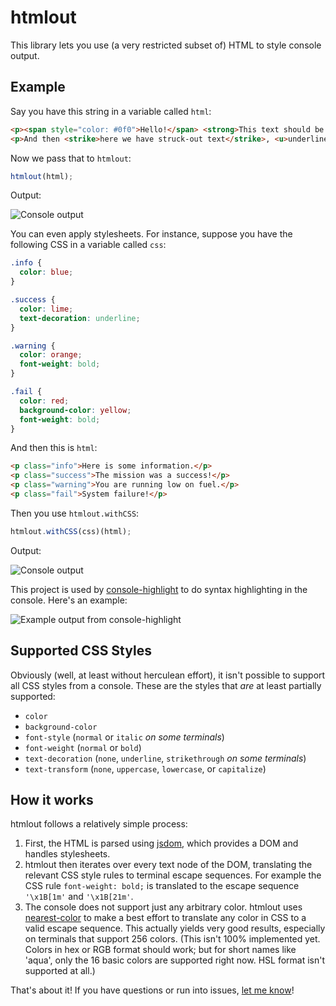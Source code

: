 # htmlout

This library lets you use (a very restricted subset of) HTML to style console output.

## Example

Say you have this string in a variable called `html`:

```html
<p><span style="color: #0f0">Hello!</span> <strong>This text should be bold.</strong></p>
<p>And then <strike>here we have struck-out text</strike>, <u>underlined text</u>, etc.</p>
```

Now we pass that to `htmlout`:

```javascript
htmlout(html);
```

Output:

![Console output](http://i.imgur.com/cqBE08b.png)

You can even apply stylesheets. For instance, suppose you have the following CSS in a variable
called `css`:

```css
.info {
  color: blue;
}

.success {
  color: lime;
  text-decoration: underline;
}

.warning {
  color: orange;
  font-weight: bold;
}

.fail {
  color: red;
  background-color: yellow;
  font-weight: bold;
}
```

And then this is `html`:

```html
<p class="info">Here is some information.</p>
<p class="success">The mission was a success!</p>
<p class="warning">You are running low on fuel.</p>
<p class="fail">System failure!</p>
```

Then you use `htmlout.withCSS`:

```javascript
htmlout.withCSS(css)(html);
```

Output:

![Console output](http://i.imgur.com/UwdktNB.png)

This project is used by [console-highlight](https://github.com/dtao/console-highlight) to do syntax
highlighting in the console. Here's an example:

![Example output from console-highlight](http://i.imgur.com/MAu1uZJ.png)

## Supported CSS Styles

Obviously (well, at least without herculean effort), it isn't possible to support all CSS styles
from a console. These are the styles that *are* at least partially supported:

- `color`
- `background-color`
- `font-style` (`normal` or `italic` *on some terminals*)
- `font-weight` (`normal` or `bold`)
- `text-decoration` (`none`, `underline`, `strikethrough` *on some terminals*)
- `text-transform` (`none`, `uppercase`, `lowercase`, or `capitalize`)

## How it works

htmlout follows a relatively simple process:

1. First, the HTML is parsed using [jsdom](https://github.com/tmpvar/jsdom), which provides a DOM
   and handles stylesheets.
2. htmlout then iterates over every text node of the DOM, translating the relevant CSS style rules
   to terminal escape sequences. For example the CSS rule `font-weight: bold;` is translated to the
   escape sequence `'\x1B[1m'` and `'\x1B[21m'`.
3. The console does not support just any arbitrary color. htmlout uses
   [nearest-color](https://github.com/dtao/nearest-color) to make a best effort to translate any
   color in CSS to a valid escape sequence. This actually yields very good results, especially on
   terminals that support 256 colors. (This isn't 100% implemented yet. Colors in hex or RGB format
   should work; but for short names like 'aqua', only the 16 basic colors are supported right now.
   HSL format isn't supported at all.)

That's about it! If you have questions or run into issues,
[let me know](https://github.com/dtao/htmlout/issues)!
